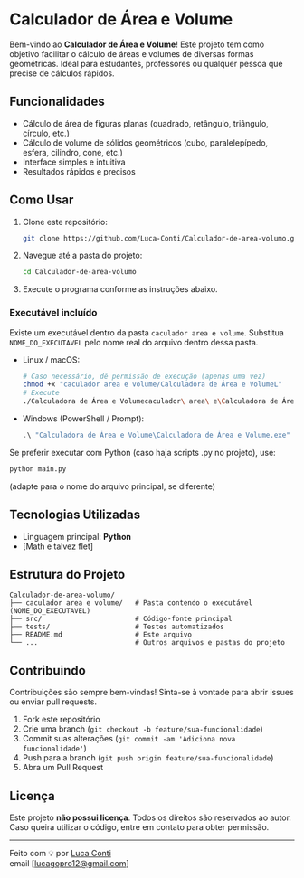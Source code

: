 # Calculador de Área e Volume

Bem-vindo ao **Calculador de Área e Volume**! Este projeto tem como objetivo facilitar o cálculo de áreas e volumes de diversas formas geométricas. Ideal para estudantes, professores ou qualquer pessoa que precise de cálculos rápidos.

## Funcionalidades

- Cálculo de área de figuras planas (quadrado, retângulo, triângulo, círculo, etc.)
- Cálculo de volume de sólidos geométricos (cubo, paralelepípedo, esfera, cilindro, cone, etc.)
- Interface simples e intuitiva
- Resultados rápidos e precisos

## Como Usar

1. Clone este repositório:
   ```bash
   git clone https://github.com/Luca-Conti/Calculador-de-area-volumo.git
   ```
2. Navegue até a pasta do projeto:
   ```bash
   cd Calculador-de-area-volumo
   ```
3. Execute o programa conforme as instruções abaixo.

### Executável incluído
Existe um executável dentro da pasta `caculador area e volume`. Substitua `NOME_DO_EXECUTAVEL` pelo nome real do arquivo dentro dessa pasta.

- Linux / macOS:
  ```bash
  # Caso necessário, dê permissão de execução (apenas uma vez)
  chmod +x "caculador area e volume/Calculadora de Área e VolumeL"
  # Execute
  ./Calculadora de Área e Volumecaculador\ area\ e\Calculadora de Área e Volume
  ```

- Windows (PowerShell / Prompt):
  ```powershell
  .\ "Calculadora de Área e Volume\Calculadora de Área e Volume.exe"
  ```
  
Se preferir executar com Python (caso haja scripts .py no projeto), use:
```bash
python main.py
```
(adapte para o nome do arquivo principal, se diferente)

## Tecnologias Utilizadas

- Linguagem principal: **Python**
- [Math e talvez flet]

## Estrutura do Projeto

```
Calculador-de-area-volumo/
├── caculador area e volume/   # Pasta contendo o executável (NOME_DO_EXECUTAVEL)
├── src/                       # Código-fonte principal
├── tests/                     # Testes automatizados
├── README.md                  # Este arquivo
└── ...                        # Outros arquivos e pastas do projeto
```

## Contribuindo

Contribuições são sempre bem-vindas! Sinta-se à vontade para abrir issues ou enviar pull requests.

1. Fork este repositório  
2. Crie uma branch (`git checkout -b feature/sua-funcionalidade`)  
3. Commit suas alterações (`git commit -am 'Adiciona nova funcionalidade'`)  
4. Push para a branch (`git push origin feature/sua-funcionalidade`)  
5. Abra um Pull Request

## Licença

Este projeto **não possui licença**. Todos os direitos são reservados ao autor.  
Caso queira utilizar o código, entre em contato para obter permissão.

---

Feito com 💡 por [Luca Conti](https://github.com/Luca-Conti)  
email [lucagopro12@gmail.com]

